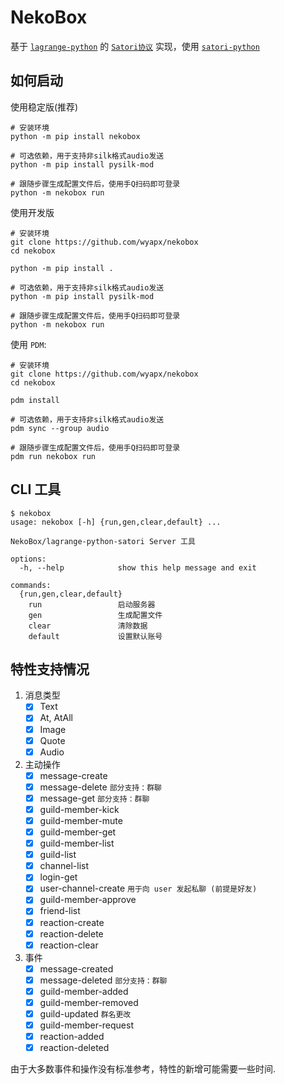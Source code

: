 # NekoBox  

基于 [`lagrange-python`](https://github.com/LagrangeDev/lagrange-python) 的
[`Satori协议`](https://satori.js.org/zh-CN) 实现，使用 [`satori-python`](https://github.com/RF-Tar-Railt/satori-python)


## 如何启动

使用稳定版(推荐)

```shell
# 安装环境
python -m pip install nekobox

# 可选依赖，用于支持非silk格式audio发送
python -m pip install pysilk-mod

# 跟随步骤生成配置文件后，使用手Q扫码即可登录
python -m nekobox run
```

使用开发版

```shell
# 安装环境
git clone https://github.com/wyapx/nekobox
cd nekobox

python -m pip install .

# 可选依赖，用于支持非silk格式audio发送
python -m pip install pysilk-mod

# 跟随步骤生成配置文件后，使用手Q扫码即可登录
python -m nekobox run
```

使用 `PDM`:

```shell
# 安装环境
git clone https://github.com/wyapx/nekobox
cd nekobox

pdm install

# 可选依赖，用于支持非silk格式audio发送
pdm sync --group audio

# 跟随步骤生成配置文件后，使用手Q扫码即可登录
pdm run nekobox run
```

## CLI 工具

```shell
$ nekobox
usage: nekobox [-h] {run,gen,clear,default} ...

NekoBox/lagrange-python-satori Server 工具

options:
  -h, --help            show this help message and exit

commands:
  {run,gen,clear,default}
    run                 启动服务器
    gen                 生成配置文件
    clear               清除数据
    default             设置默认账号
```


## 特性支持情况

1. 消息类型  
   - [x] Text
   - [x] At, AtAll
   - [x] Image
   - [x] Quote
   - [x] Audio

2. 主动操作
   - [x] message-create
   - [x] message-delete `部分支持：群聊`
   - [x] message-get `部分支持：群聊`
   - [x] guild-member-kick
   - [x] guild-member-mute
   - [x] guild-member-get
   - [x] guild-member-list
   - [x] guild-list
   - [x] channel-list
   - [x] login-get
   - [x] user-channel-create `用于向 user 发起私聊 (前提是好友)`
   - [x] guild-member-approve
   - [x] friend-list
   - [x] reaction-create
   - [x] reaction-delete
   - [x] reaction-clear

3. 事件
   - [x] message-created
   - [x] message-deleted  `部分支持：群聊`
   - [x] guild-member-added
   - [x] guild-member-removed
   - [x] guild-updated  `群名更改`
   - [x] guild-member-request
   - [x] reaction-added
   - [x] reaction-deleted

由于大多数事件和操作没有标准参考，特性的新增可能需要一些时间.
